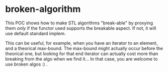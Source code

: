 # broken-algorithm

This POC shows how to make STL algorithms "break-able" by proxying them *only* if the functor used supports the breakable aspect. If not, it will use default standard implem.

This can be useful, for example, when you have an iterator to an element, and a theorical max-bound. The max-bound might actually occur before the theorical one, but looking for that end iterator can actually cost more than breaking from the algo when we find it... In that case, you are welcome to use broken algos :) .